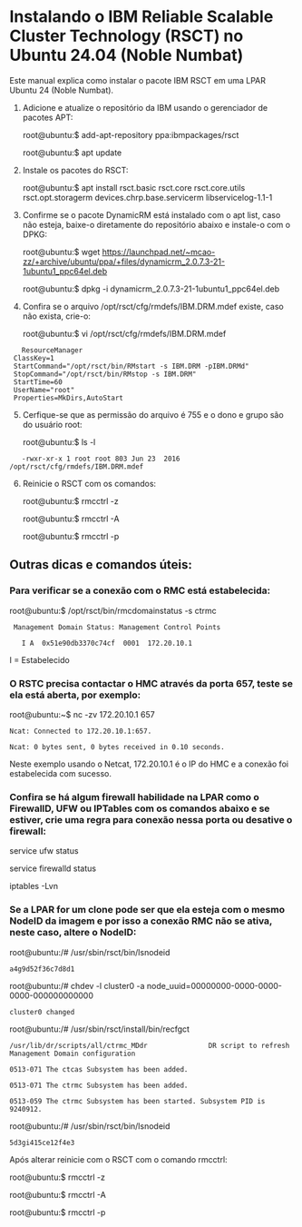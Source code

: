 # Instalando o IBM Reliable Scalable Cluster Technology (RSCT) no Ubuntu 24.04 (Noble Numbat)

Este manual explica como instalar o pacote IBM RSCT em uma LPAR Ubuntu 24 (Noble Numbat).

1. Adicione e atualize o repositório da IBM usando o gerenciador de pacotes APT:
   
   root@ubuntu:$ add-apt-repository ppa:ibmpackages/rsct
   
   root@ubuntu:$ apt update

2. Instale os pacotes do RSCT:

   root@ubuntu:$ apt install rsct.basic rsct.core rsct.core.utils rsct.opt.storagerm devices.chrp.base.servicerm libservicelog-1.1-1

3. Confirme se o pacote DynamicRM está instalado com o apt list, caso não esteja, baixe-o diretamente do repositório abaixo e instale-o com o DPKG:
 
   root@ubuntu:$ wget https://launchpad.net/~mcao-zz/+archive/ubuntu/ppa/+files/dynamicrm_2.0.7.3-21-1ubuntu1_ppc64el.deb
   
   root@ubuntu:$ dpkg -i dynamicrm_2.0.7.3-21-1ubuntu1_ppc64el.deb

4. Confira se o arquivo /opt/rsct/cfg/rmdefs/IBM.DRM.mdef existe, caso não exista, crie-o:

   root@ubuntu:$ vi /opt/rsct/cfg/rmdefs/IBM.DRM.mdef

```
   ResourceManager
 ClassKey=1
 StartCommand="/opt/rsct/bin/RMstart -s IBM.DRM -pIBM.DRMd"
 StopCommand="/opt/rsct/bin/RMstop -s IBM.DRM"
 StartTime=60
 UserName="root"
 Properties=MkDirs,AutoStart

```

5. Cerfique-se que as permissão do arquivo é 755 e o dono e grupo são do usuário root:

   root@ubuntu:$ ls -l
```
   -rwxr-xr-x 1 root root 803 Jun 23  2016 /opt/rsct/cfg/rmdefs/IBM.DRM.mdef
```
6. Reinicie o RSCT com os comandos:

   root@ubuntu:$ rmcctrl -z
   
   root@ubuntu:$ rmcctrl -A
   
   root@ubuntu:$ rmcctrl -p

## Outras dicas e comandos úteis:

### Para verificar se a conexão com o RMC está estabelecida:

   root@ubuntu:$ /opt/rsct/bin/rmcdomainstatus -s ctrmc
  ```
   Management Domain Status: Management Control Points
  
     I A  0x51e90db3370c74cf  0001  172.20.10.1
   ```
   I = Estabelecido

### O RSTC precisa contactar o HMC através da porta 657, teste se ela está aberta, por exemplo:

  root@ubuntu:~$ nc -zv 172.20.10.1 657
  ```
  Ncat: Connected to 172.20.10.1:657.
  
  Ncat: 0 bytes sent, 0 bytes received in 0.10 seconds.
  ```

  Neste exemplo usando o Netcat, 172.20.10.1 é o IP do HMC e a conexão foi estabelecida com sucesso.

### Confira se há algum firewall habilidade na LPAR como o FirewallD, UFW ou IPTables com os comandos abaixo e se estiver, crie uma regra para conexão nessa porta ou desative o firewall:

  service ufw status
  
  service firewalld status
  
  iptables -Lvn

### Se a LPAR for um clone pode ser que ela esteja com o mesmo NodeID da imagem e por isso a conexão RMC não se ativa, neste caso, altere o NodeID:

  root@ubuntu:/# /usr/sbin/rsct/bin/lsnodeid
  ```
  a4g9d52f36c7d8d1
  ```
  root@ubuntu:/# chdev -l cluster0 -a node_uuid=00000000-0000-0000-0000-000000000000
  ```
  cluster0 changed
  ```
  root@ubuntu:/# /usr/sbin/rsct/install/bin/recfgct
  ```
  /usr/lib/dr/scripts/all/ctrmc_MDdr               DR script to refresh Management Domain configuration

  0513-071 The ctcas Subsystem has been added.
  
  0513-071 The ctrmc Subsystem has been added.
  
  0513-059 The ctrmc Subsystem has been started. Subsystem PID is 9240912.
  ```
  root@ubuntu:/# /usr/sbin/rsct/bin/lsnodeid
  ```
  5d3gi415ce12f4e3
  ```
  Após alterar reinicie com o RSCT com o comando rmcctrl:

  root@ubuntu:$ rmcctrl -z
   
  root@ubuntu:$ rmcctrl -A
   
  root@ubuntu:$ rmcctrl -p
